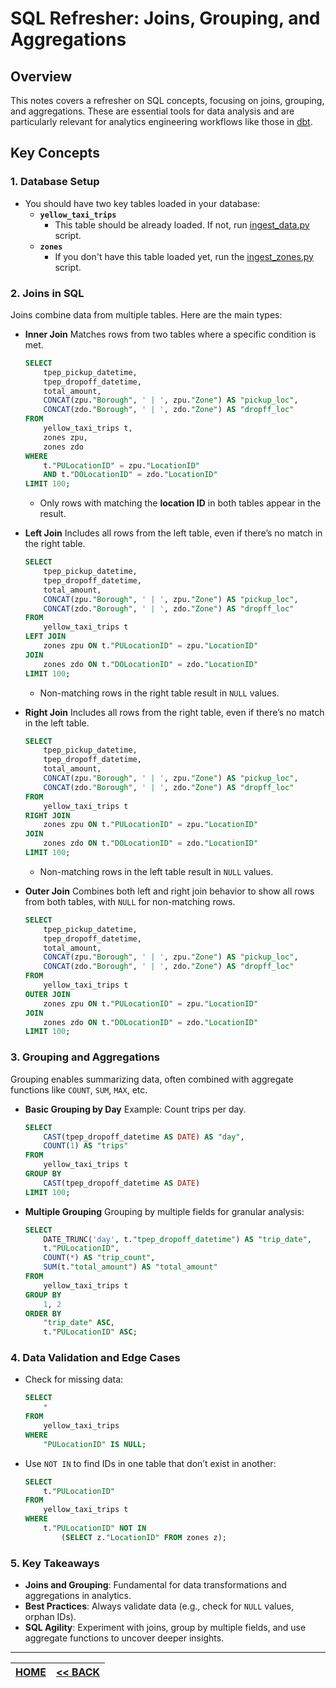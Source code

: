 # SQL Refresher: Joins, Grouping, and Aggregations

## Overview

This notes covers a refresher on SQL concepts, focusing on joins, grouping, and aggregations. These are essential tools for data analysis and are particularly relevant for analytics engineering workflows like those in [dbt](https://www.getdbt.com/).

## Key Concepts

### 1. Database Setup

- You should have two key tables loaded in your database:
  - **`yellow_taxi_trips`**
    - This table should be already loaded. If not, run [ingest_data.py](./ingest_data.py) script.
  - **`zones`**
    - If you don't have this table loaded yet, run the [ingest_zones.py](./ingest_zones.py) script.

### 2. Joins in SQL

Joins combine data from multiple tables. Here are the main types:

- **Inner Join**
  Matches rows from two tables where a specific condition is met.

  ```sql
  SELECT
      tpep_pickup_datetime,
      tpep_dropoff_datetime,
      total_amount,
      CONCAT(zpu."Borough", ' | ', zpu."Zone") AS "pickup_loc",
      CONCAT(zdo."Borough", ' | ', zdo."Zone") AS "dropff_loc"
  FROM
      yellow_taxi_trips t,
      zones zpu,
      zones zdo
  WHERE
      t."PULocationID" = zpu."LocationID"
      AND t."DOLocationID" = zdo."LocationID"
  LIMIT 100;
  ```

  - Only rows with matching the **location ID** in both tables appear in the result.

- **Left Join**
  Includes all rows from the left table, even if there’s no match in the right table.

  ```sql
  SELECT
      tpep_pickup_datetime,
      tpep_dropoff_datetime,
      total_amount,
      CONCAT(zpu."Borough", ' | ', zpu."Zone") AS "pickup_loc",
      CONCAT(zdo."Borough", ' | ', zdo."Zone") AS "dropff_loc"
  FROM
      yellow_taxi_trips t
  LEFT JOIN
      zones zpu ON t."PULocationID" = zpu."LocationID"
  JOIN
      zones zdo ON t."DOLocationID" = zdo."LocationID"
  LIMIT 100;
  ```

  - Non-matching rows in the right table result in `NULL` values.

- **Right Join**
  Includes all rows from the right table, even if there’s no match in the left table.

  ```sql
  SELECT
      tpep_pickup_datetime,
      tpep_dropoff_datetime,
      total_amount,
      CONCAT(zpu."Borough", ' | ', zpu."Zone") AS "pickup_loc",
      CONCAT(zdo."Borough", ' | ', zdo."Zone") AS "dropff_loc"
  FROM
      yellow_taxi_trips t
  RIGHT JOIN
      zones zpu ON t."PULocationID" = zpu."LocationID"
  JOIN
      zones zdo ON t."DOLocationID" = zdo."LocationID"
  LIMIT 100;
  ```

  - Non-matching rows in the left table result in `NULL` values.

- **Outer Join**
  Combines both left and right join behavior to show all rows from both tables, with `NULL` for non-matching rows.

  ```sql
  SELECT
      tpep_pickup_datetime,
      tpep_dropoff_datetime,
      total_amount,
      CONCAT(zpu."Borough", ' | ', zpu."Zone") AS "pickup_loc",
      CONCAT(zdo."Borough", ' | ', zdo."Zone") AS "dropff_loc"
  FROM
      yellow_taxi_trips t
  OUTER JOIN
      zones zpu ON t."PULocationID" = zpu."LocationID"
  JOIN
      zones zdo ON t."DOLocationID" = zdo."LocationID"
  LIMIT 100;
  ```

### 3. Grouping and Aggregations

Grouping enables summarizing data, often combined with aggregate functions like `COUNT`, `SUM`, `MAX`, etc.

- **Basic Grouping by Day**
  Example: Count trips per day.

  ```sql
  SELECT
      CAST(tpep_dropoff_datetime AS DATE) AS "day",
      COUNT(1) AS "trips"
  FROM
      yellow_taxi_trips t
  GROUP BY
      CAST(tpep_dropoff_datetime AS DATE)
  LIMIT 100;
  ```

- **Multiple Grouping**
  Grouping by multiple fields for granular analysis:

  ```sql
  SELECT
      DATE_TRUNC('day', t."tpep_dropoff_datetime") AS "trip_date",
      t."PULocationID",
      COUNT(*) AS "trip_count",
      SUM(t."total_amount") AS "total_amount"
  FROM
      yellow_taxi_trips t
  GROUP BY
      1, 2
  ORDER BY
      "trip_date" ASC,
      t."PULocationID" ASC;
  ```

### 4. Data Validation and Edge Cases

- Check for missing data:

  ```sql
  SELECT
      *
  FROM
      yellow_taxi_trips
  WHERE
      "PULocationID" IS NULL;
  ```

- Use `NOT IN` to find IDs in one table that don’t exist in another:

  ```sql
  SELECT
      t."PULocationID"
  FROM
      yellow_taxi_trips t
  WHERE
      t."PULocationID" NOT IN
          (SELECT z."LocationID" FROM zones z);
  ```

### 5. Key Takeaways

- **Joins and Grouping**: Fundamental for data transformations and aggregations in analytics.
- **Best Practices**: Always validate data (e.g., check for `NULL` values, orphan IDs).
- **SQL Agility**: Experiment with joins, group by multiple fields, and use aggregate functions to uncover deeper insights.

---

| [HOME](../README.md) | [<< BACK](./1-2-5-notes.md) |
| -------------------- | ---------------------------- |
